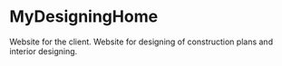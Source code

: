 # MyDesigningHome
Website for the client. Website for designing of construction plans and interior designing.
